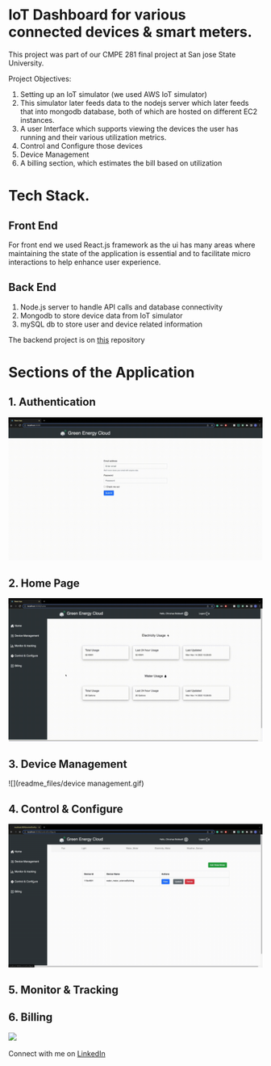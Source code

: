 # IoT Dashboard for various connected devices & smart meters.

This project was part of our CMPE 281 final project at San jose State University.

Project Objectives:
1. Setting up an IoT simulator (we used AWS IoT simulator)
2. This simulator later feeds data to the nodejs server which later feeds that into mongodb database, both of which are hosted on different EC2 instances.
3. A user Interface which supports viewing the devices the user has running and their various utilization metrics.
4. Control and Configure those devices
5. Device Management
6. A billing section, which estimates the bill based on utilization


# Tech Stack.
## Front End
For front end we used React.js framework as the ui has many areas where maintaining the state of the application is essential and to facilitate micro interactions to help enhance user experience.

## Back End
1. Node.js server to handle API calls and database connectivity
2. Mongodb to store device data from IoT simulator
3. mySQL db to store user and device related information

The backend project is on [this](https://github.com/ChiruhasBobbadi/dashboard_server) repository 

# Sections of the Application
## 1. Authentication

![](readme_files/auth.gif)

## 2. Home Page

![](readme_files/home.gif)

## 3. Device Management

![](readme_files/device management.gif)

## 4. Control & Configure

![](readme_files/control.gif)

## 5. Monitor & Tracking



## 6. Billing

![](readme_files/billing.gif)

Connect with me on [LinkedIn](https://www.linkedin.com/in/chiruhas-bobbadi/) 


